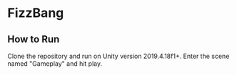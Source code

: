 # FizzBang

## How to Run
Clone the repository and run on Unity version 2019.4.18f1+. Enter the scene named "Gameplay" and hit play.